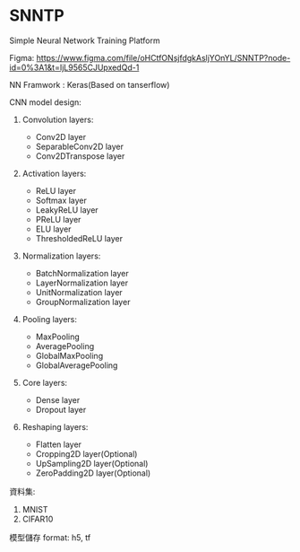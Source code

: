 # SNNTP
Simple Neural Network Training Platform

Figma: https://www.figma.com/file/oHCtfONsjfdgkAsljYOnYL/SNNTP?node-id=0%3A1&t=IjL9565CJUpxedQd-1

NN Framwork : Keras(Based on tanserflow)

CNN model design:
  1. Convolution layers:
     - Conv2D layer
     - SeparableConv2D layer
     - Conv2DTranspose layer

  2. Activation layers:
     - ReLU layer
     - Softmax layer
     - LeakyReLU layer
     - PReLU layer
     - ELU layer
     - ThresholdedReLU layer
     
  3. Normalization layers:
     - BatchNormalization layer
     - LayerNormalization layer
     - UnitNormalization layer
     - GroupNormalization layer
 
  4. Pooling layers:
     - MaxPooling
     - AveragePooling
     - GlobalMaxPooling
     - GlobalAveragePooling
  
  5. Core layers:
     - Dense layer
     - Dropout layer

  6. Reshaping layers:
     - Flatten layer
     - Cropping2D layer(Optional)
     - UpSampling2D layer(Optional)
     - ZeroPadding2D layer(Optional)

資料集:
  1. MNIST
  2. CIFAR10

模型儲存 format: h5, tf
